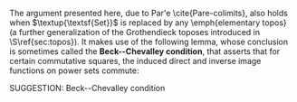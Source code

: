 The argument presented here, due to Par\'e \cite{Pare-colimits}, also  holds when $\textup{\textsf{Set}}$ is replaced by any \emph{elementary topos} (a further generalization of the Grothendieck toposes introduced in \S\ref{sec:topos}). It makes use of the following lemma, whose conclusion is sometimes called the **Beck--Chevalley condition**, that asserts that for certain commutative squares, the induced direct and inverse image functions on power sets commute:

SUGGESTION: Beck--Chevalley condition